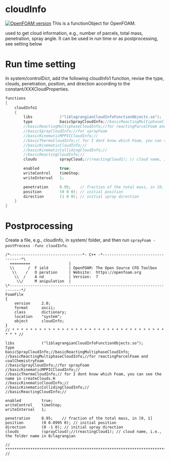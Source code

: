 # cloudInfo
[![OpenFOAM version](https://img.shields.io/badge/OpenFOAM-7-brightgreen)](https://github.com/OpenFOAM/OpenFOAM-7)
This is a functionObject for OpenFOAM.

used to get cloud information, e.g., number of parcels, total mass, penetration, spray angle.
It can be used in run time or as postprocessing, see setting below

# Run time setting
In system/controlDict, add the following cloudInfo1 function, revise the type, clouds, penetration, position, and direction according to the constant/XXXCloudProperties.
```C++
functions
{
    cloudInfo1
    {
        libs            ("liblagrangianCloudInfoFunctionObjects.so");
        type            basicSprayCloudInfo;//basicReactingMultiphaseCloudInfo;
        //basicReactingMultiphaseCloudInfo;//for reactingParcelFoam and coalChemistryFoam
        //basicSprayCloudInfo;//for sprayFoam
        //basicKinematicMPPICCloudInfo;//
        //basicThermoCloudInfo;// for I dont know which Foam, you can see the name in createClouds.H
        //basicKinematicCloudInfo;//
        //basicKinematicCollidingCloudInfo;//
        //basicReactingCloudInfo;//
        clouds          sprayCloud;//(reactingCloud1); // cloud name, i.e., the folder name in 0/lagrangian

        enabled         true;
        writeControl    timeStep;
        writeInterval   1;

        penetration     0.95;    // fraction of the total mass, in [0, 1]
        position        (0 0 0); // initial position
        direction       (1 0 0); // initial spray direction
    }
}
```


# Postprocessing
Create a file, e.g., cloudInfo, in system/ folder, and then run `sprayFoam -postProcess -func cloudInfo`.
```
/*--------------------------------*- C++ -*----------------------------------*\
  =========                 |
  \\      /  F ield         | OpenFOAM: The Open Source CFD Toolbox
   \\    /   O peration     | Website:  https://openfoam.org
    \\  /    A nd           | Version:  7
     \\/     M anipulation  |
\*---------------------------------------------------------------------------*/
FoamFile
{
    version     2.0;
    format      ascii;
    class       dictionary;
    location    "system";
    object      cloudInfo;
}
// * * * * * * * * * * * * * * * * * * * * * * * * * * * * * * * * * * * * * //

libs            ("liblagrangianCloudInfoFunctionObjects.so");
type            basicSprayCloudInfo;//basicReactingMultiphaseCloudInfo;
//basicReactingMultiphaseCloudInfo;//for reactingParcelFoam and coalChemistryFoam
//basicSprayCloudInfo;//for sprayFoam
//basicKinematicMPPICCloudInfo;//
//basicThermoCloudInfo;// for I dont know which Foam, you can see the name in createClouds.H
//basicKinematicCloudInfo;//
//basicKinematicCollidingCloudInfo;//
//basicReactingCloudInfo;//

enabled         true;
writeControl    timeStep;
writeInterval   1;

penetration     0.95;    // fraction of the total mass, in [0, 1]
position        (0 0.0995 0); // initial position
direction       (0 -1 0); // initial spray direction
clouds          (sprayCloud);//(reactingCloud1); // cloud name, i.e., the folder name in 0/lagrangian

// ************************************************************************* //
```